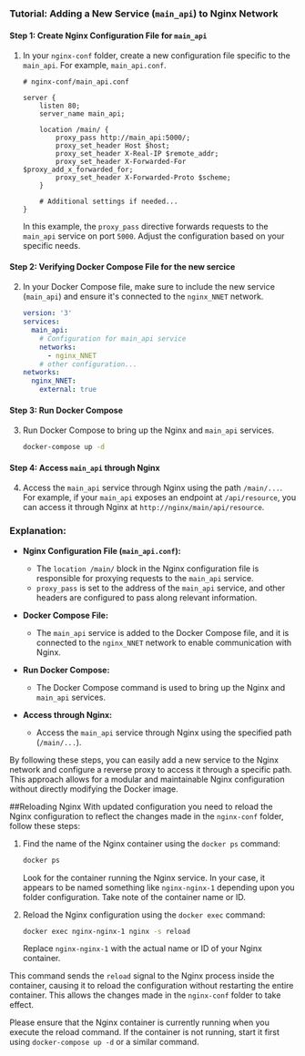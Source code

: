 
### Tutorial: Adding a New Service (`main_api`) to Nginx Network

#### Step 1: Create Nginx Configuration File for `main_api`

1. In your `nginx-conf` folder, create a new configuration file specific to the `main_api`. For example, `main_api.conf`.

   ```nginx
   # nginx-conf/main_api.conf

   server {
       listen 80;
       server_name main_api;

       location /main/ {
           proxy_pass http://main_api:5000/;
           proxy_set_header Host $host;
           proxy_set_header X-Real-IP $remote_addr;
           proxy_set_header X-Forwarded-For $proxy_add_x_forwarded_for;
           proxy_set_header X-Forwarded-Proto $scheme;
       }

       # Additional settings if needed...
   }
   ```

   In this example, the `proxy_pass` directive forwards requests to the `main_api` service on port `5000`. Adjust the configuration based on your specific needs.

#### Step 2: Verifying Docker Compose File for the new sercice

2. In your Docker Compose file, make sure to include the new service (`main_api`) and ensure it's connected to the `nginx_NNET` network.

   ```yaml
   version: '3'
   services:
     main_api:
       # Configuration for main_api service
       networks:
         - nginx_NNET
       # other configuration...
   networks:
     nginx_NNET:
       external: true
   ```

#### Step 3: Run Docker Compose

3. Run Docker Compose to bring up the Nginx and `main_api` services.

   ```bash
   docker-compose up -d
   ```

#### Step 4: Access `main_api` through Nginx

4. Access the `main_api` service through Nginx using the path `/main/...`. For example, if your `main_api` exposes an endpoint at `/api/resource`, you can access it through Nginx at `http://nginx/main/api/resource`.

### Explanation:

- **Nginx Configuration File (`main_api.conf`):**
  - The `location /main/` block in the Nginx configuration file is responsible for proxying requests to the `main_api` service.
  - `proxy_pass` is set to the address of the `main_api` service, and other headers are configured to pass along relevant information.

- **Docker Compose File:**
  - The `main_api` service is added to the Docker Compose file, and it is connected to the `nginx_NNET` network to enable communication with Nginx.

- **Run Docker Compose:**
  - The Docker Compose command is used to bring up the Nginx and `main_api` services.

- **Access through Nginx:**
  - Access the `main_api` service through Nginx using the specified path (`/main/...`).

By following these steps, you can easily add a new service to the Nginx network and configure a reverse proxy to access it through a specific path. This approach allows for a modular and maintainable Nginx configuration without directly modifying the Docker image.

##Reloading Nginx With updated configuration
 you need to reload the Nginx configuration to reflect the changes made in the `nginx-conf` folder, follow these steps:

1. Find the name of the Nginx container using the `docker ps` command:

   ```bash
   docker ps
   ```

   Look for the container running the Nginx service. In your case, it appears to be named something like `nginx-nginx-1` depending upon you folder configuration. Take note of the container name or ID.

2. Reload the Nginx configuration using the `docker exec` command:

   ```bash
   docker exec nginx-nginx-1 nginx -s reload
   ```

   Replace `nginx-nginx-1` with the actual name or ID of your Nginx container.

This command sends the `reload` signal to the Nginx process inside the container, causing it to reload the configuration without restarting the entire container. This allows the changes made in the `nginx-conf` folder to take effect.

Please ensure that the Nginx container is currently running when you execute the reload command. If the container is not running, start it first using `docker-compose up -d` or a similar command.